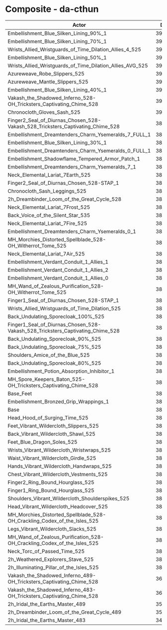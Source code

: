 # Composite - da-cthun
| Actor | DPS | Increase |
|---|:---:|:---:|
|Embellishment_Blue_Silken_Lining_90%_1|399250|3.89%|
|Embellishment_Blue_Silken_Lining_70%_1|396126|3.08%|
|Wrists_Allied_Wristguards_of_Time_Dilation_Allies_4_525|394747|2.72%|
|Embellishment_Blue_Silken_Lining_50%_1|392923|2.25%|
|Wrists_Allied_Wristguards_of_Time_Dilation_Allies_AVG_525|392719|2.19%|
|Azureweave_Robe_Slippers_525|392717|2.19%|
|Azureweave_Mantle_Slippers_525|391769|1.95%|
|Embellishment_Blue_Silken_Lining_40%_1|391287|1.82%|
|Vakash_the_Shadowed_Inferno_528-OH_Tricksters_Captivating_Chime_528|390740|1.68%|
|Chronocloth_Gloves_Sash_525|390683|1.66%|
|Finger2_Seal_of_Diurnas_Chosen_528-Vakash_528_Tricksters_Captivating_Chime_528|389966|1.48%|
|Embellishment_Dreamtenders_Charm_Ysemeralds_7_FULL_1|389895|1.46%|
|Embellishment_Blue_Silken_Lining_30%_1|389636|1.39%|
|Embellishment_Dreamtenders_Charm_Ysemeralds_0_FULL_1|389266|1.30%|
|Embellishment_Shadowflame_Tempered_Armor_Patch_1|388660|1.14%|
|Embellishment_Dreamtenders_Charm_Ysemeralds_7_1|388608|1.12%|
|Neck_Elemental_Lariat_7Earth_525|388607|1.12%|
|Finger2_Seal_of_Diurnas_Chosen_528-STAP_1|388275|1.04%|
|Chronocloth_Sash_Leggings_525|388083|0.99%|
|2h_Dreambinder_Loom_of_the_Great_Cycle_528|388081|0.99%|
|Neck_Elemental_Lariat_7Frost_525|387996|0.96%|
|Back_Voice_of_the_Silent_Star_535|387935|0.95%|
|Neck_Elemental_Lariat_7Fire_525|387750|0.90%|
|Embellishment_Dreamtenders_Charm_Ysemeralds_0_1|387685|0.88%|
|MH_Morchies_Distorted_Spellblade_528-OH_Witherrot_Tome_525|387573|0.85%|
|Neck_Elemental_Lariat_7Air_525|387402|0.81%|
|Embellishment_Verdant_Conduit_1_Allies_1|387399|0.81%|
|Embellishment_Verdant_Conduit_1_Allies_2|387234|0.77%|
|Embellishment_Verdant_Conduit_1_Allies_0|387180|0.75%|
|MH_Wand_of_Zealous_Purification_528-OH_Witherrot_Tome_525|387176|0.75%|
|Finger1_Seal_of_Diurnas_Chosen_528-STAP_1|386266|0.51%|
|Wrists_Allied_Wristguards_of_Time_Dilation_525|386057|0.46%|
|Back_Undulating_Sporecloak_100%_525|385601|0.34%|
|Finger1_Seal_of_Diurnas_Chosen_528-Vakash_528_Tricksters_Captivating_Chime_528|385590|0.34%|
|Back_Undulating_Sporecloak_90%_525|385412|0.29%|
|Back_Undulating_Sporecloak_75%_525|385330|0.27%|
|Shoulders_Amice_of_the_Blue_525|385286|0.26%|
|Back_Undulating_Sporecloak_80%_525|385219|0.24%|
|Embellishment_Potion_Absorption_Inhibitor_1|385142|0.22%|
|MH_Spore_Keepers_Baton_525-OH_Tricksters_Captivating_Chime_528|384955|0.17%|
|Base_Feet|384655|0.10%|
|Embellishment_Bronzed_Grip_Wrappings_1|384320|0.01%|
|Base|384288|0.00%|
|Head_Hood_of_Surging_Time_525|384284|0.00%|
|Feet_Vibrant_Wildercloth_Slippers_525|384067|-0.06%|
|Back_Vibrant_Wildercloth_Shawl_525|383985|-0.08%|
|Feet_Blue_Dragon_Soles_525|383886|-0.10%|
|Wrists_Vibrant_Wildercloth_Wristwraps_525|383825|-0.12%|
|Waist_Vibrant_Wildercloth_Girdle_525|383764|-0.14%|
|Hands_Vibrant_Wildercloth_Handwraps_525|383502|-0.20%|
|Chest_Vibrant_Wildercloth_Vestments_525|383332|-0.25%|
|Finger2_Ring_Bound_Hourglass_525|383320|-0.25%|
|Finger1_Ring_Bound_Hourglass_525|383209|-0.28%|
|Shoulders_Vibrant_Wildercloth_Shoulderspikes_525|383062|-0.32%|
|Head_Vibrant_Wildercloth_Headcover_525|383014|-0.33%|
|MH_Morchies_Distorted_Spellblade_528-OH_Crackling_Codex_of_the_Isles_525|382940|-0.35%|
|Legs_Vibrant_Wildercloth_Slacks_525|382745|-0.40%|
|MH_Wand_of_Zealous_Purification_528-OH_Crackling_Codex_of_the_Isles_525|382564|-0.45%|
|Neck_Torc_of_Passed_Time_525|381991|-0.60%|
|2h_Weathered_Explorers_Stave_525|381014|-0.85%|
|2h_Illuminating_Pillar_of_the_Isles_525|380890|-0.88%|
|Vakash_the_Shadowed_Inferno_489-OH_Tricksters_Captivating_Chime_528|365528|-4.88%|
|Vakash_the_Shadowed_Inferno_483-OH_Tricksters_Captivating_Chime_528|362349|-5.71%|
|2h_Iridal_the_Earths_Master_489|352008|-8.40%|
|2h_Dreambinder_Loom_of_the_Great_Cycle_489|351653|-8.49%|
|2h_Iridal_the_Earths_Master_483|347487|-9.58%|
